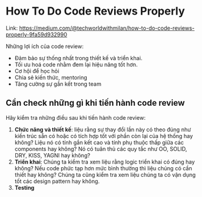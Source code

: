 # How To Do Code Reviews Properly

Link: https://medium.com/@techworldwithmilan/how-to-do-code-reviews-properly-9fa59d932990

Những lợi ích của code review:

- Đảm bảo sự thống nhất trong thiết kế và triển khai.
- Tối ưu hoá code nhằm đem lại hiệu năng tốt hơn.
- Cơ hội để học hỏi
- Chia sẻ kiến thức, mentoring
- Tăng cường sự gắn kết trong team

## Cần check những gì khi tiến hành code review

Hãy kiểm tra những điều sau khi tiến hành code review:

1. **Chức năng và thiết kế**: liệu rằng sự thay đổi lần này có theo đúng như kiến trúc sẵn có hoặc có tích hợp tốt với phần còn lại của hệ thống hay không? Liệu nó có tính gắn kết cao và tính phụ thuộc thấp giữa các components hay không? Nó có tuân thủ các quy tắc như OO, SOLID, DRY, KISS, YAGNI hay không?
2. **Triển khai**: Chúng ta kiểm tra xem liệu rằng logic triển khai có đúng hay không? Nếu code phức tạp hơn mức bình thường thì liệu chúng có cần thiết hay không? Chúng ta cũng kiểm tra xem liệu chúng ta có vận dụng tốt các design pattern hay không.
3. **Testing**
